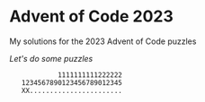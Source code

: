 # Advent of Code 2023

My solutions for the 2023 Advent of Code puzzles

_Let's do some puzzles_

```
            1111111111222222
   1234567890123456789012345
   XX.......................
```
